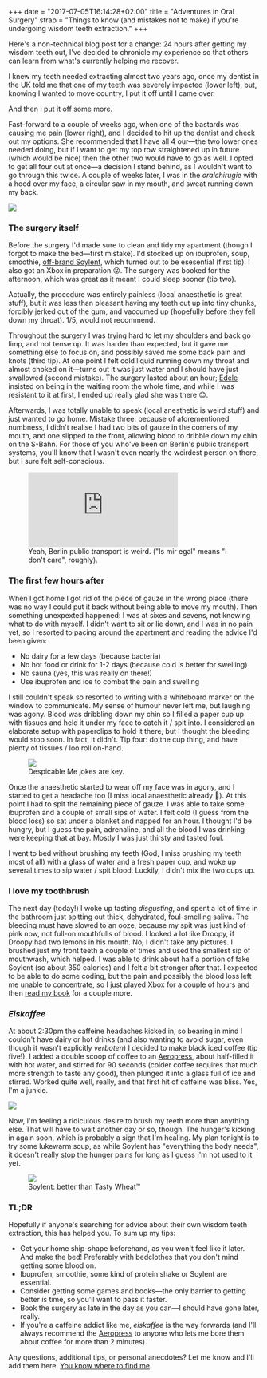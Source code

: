 +++
date = "2017-07-05T16:14:28+02:00"
title = "Adventures in Oral Surgery"
strap = "Things to know (and mistakes not to make) if you're undergoing wisdom teeth extraction."
+++

Here's a non-technical blog post for a change: 24 hours after getting my wisdom teeth out, I've decided to chronicle my experience so that others can learn from what's currently helping me recover.

I knew my teeth needed extracting almost two years ago, once my dentist in the UK told me that one of my teeth was severely impacted (lower left), but, knowing I wanted to move country, I put it off until I came over.

And then I put it off some more.

Fast-forward to a couple of weeks ago, when one of the bastards was causing me pain (lower right), and I decided to hit up the dentist and check out my options. She recommended that I have all 4 our—the two lower ones needed doing, but if I want to get my top row straightened up in future (which would be nice) then the other two would have to go as well. I opted to get all four out at once—a decision I stand behind, as I wouldn't want to go through this twice. A couple of weeks later, I was in the *oralchirugie* with a hood over my face, a circular saw in my mouth, and sweat running down my back.

![](lisa.gif)

### The surgery itself

Before the surgery I'd made sure to clean and tidy my apartment (though I forgot to make the bed—first mistake). I'd stocked up on ibuprofen, soup, smoothie, [off-brand Soylent](https://queal.com/), which turned out to be esesential (first tip). I also got an Xbox in preparation 😜. The surgery was booked for the afternoon, which was great as it meant I could sleep sooner (tip two).

Actually, the procedure was entirely painless (local anaesthetic is great stuff), but it was less than pleasant having my teeth cut up into tiny chunks, forcibly jerked out of the gum, and vaccumed up (hopefully before they fell down my throat). 1/5, would not recommend.

Throughout the surgery I was trying hard to let my shoulders and back go limp, and not tense up. It was harder than expected, but it gave me something else to focus on, and possibly saved me some back pain and knots (third tip). At one point I felt cold liquid running down my throat and almost choked on it—turns out it was just water and I should have just swallowed (second mistake). The surgery lasted about an hour; [Edele](http://edelegormley.xyz) insisted on being in the waiting room the whole time, and while I was resistant to it at first, I ended up really glad she was there 😊.

Afterwards, I was totally unable to speak (local anesthetic is weird stuff) and just wanted to go home. Mistake three: because of aforementioned numbness, I didn't realise I had two bits of gauze in the corners of my mouth, and one slipped to the front, allowing blood to dribble down my chin on the S-Bahn. For those of you who've been on Berlin's public transport systems, you'll know that I wasn't even nearly the weirdest person on there, but I sure felt self-conscious. 

<figure>
    <div class="embed-responsive">
        <iframe src="https://www.youtube.com/embed/YEYim54pJ00" frameborder="0" allowfullscreen></iframe>
    </div>
    <figcaption>
        Yeah, Berlin public transport is weird. ("Is mir egal" means "I don't care", roughly).
    </figcaption>
</figure>


### The first few hours after

When I got home I got rid of the piece of gauze in the wrong place (there was no way I could put it back without being able to move my mouth). Then something unexpexted happened: I was at sixes and sevens, not knowing what to do with myself. I didn't want to sit or lie down, and I was in no pain yet, so I resorted to pacing around the apartment and reading the advice I'd been given:

- No dairy for a few days (because bacteria)
- No hot food or drink for 1-2 days (because cold is better for swelling)
- No sauna (yes, this was really on there!)
- Use ibuprofen and ice to combat the pain and swelling

I still couldn't speak so resorted to writing with a whiteboard marker on the window to communicate. My sense of humour never left me, but laughing was agony. Blood was dribbling down my chin so I filled a paper cup up with tissues and held it under my face to catch it / spit into. I considered an elaborate setup with paperclips to hold it there, but I thought the bleeding would stop soon. In fact, it didn't. Tip four: do the cup thing, and have plenty of tissues / loo roll on-hand.

<figure>
    <img src="writing.jpg">
    <figcaption>
        Despicable Me jokes are key.
    </figcaption>
</figure>


Once the anaesthetic started to wear off my face was in agony, and I started to get a headache too (I miss local anaesthetic already 💉). At this point I had to spit the remaining piece of gauze. I was able to take some ibuprofen and a couple of small sips of water. I felt cold (I guess from the blood loss) so sat under a blanket and napped for an hour. I thought I'd be hungry, but I guess the pain, adrenaline, and all the blood I was drinking were keeping that at bay. Mostly I was just thirsty and tasted foul.

I went to bed without brushing my teeth (God, I miss brushing my teeth most of all) with a glass of water and a fresh paper cup, and woke up several times to sip water / spit blood. Luckily, I didn't mix the two cups up.

### I love my toothbrush

The next day (today!) I woke up tasting *disgusting*, and spent a lot of time in the bathroom just spitting out thick, dehydrated, foul-smelling saliva. The bleeding must have slowed to an ooze, because my spit was just kind of pink now, not full-on mouthfulls of blood. I looked a lot like Droopy, if Droopy had two lemons in his mouth. No, I didn't take any pictures. I brushed just my front teeth a couple of times and used the smallest sip of mouthwash, which helped. I was able to drink about half a portion of fake Soylent (so about 350 calories) and I felt a bit stronger after that. I expected to be able to do some coding, but the pain and possibly the blood loss left me unable to concentrate, so I just played Xbox for a couple of hours and then [read my book](http://www.goodreads.com/book/show/7937744-surface-detail) for a couple more.

### *Eiskaffee*

At about 2:30pm the caffeine headaches kicked in, so bearing in mind I couldn't have dairy or hot drinks (and also wanting to avoid sugar, even though it wasn't explicitly *verboten*) I decided to make black iced coffee (tip five!). I added a double scoop of coffee to an [Aeropress](https://aerobie.com/product/aeropress/), about half-filled it with hot water, and stirred for 90 seconds (colder coffee requires that much more strength to taste any good), then plunged it into a glass full of ice and stirred. Worked quite well, really, and that first hit of caffeine was bliss. Yes, I'm a junkie.

![](aeropress.jpg)

Now, I'm feeling a ridiculous desire to brush my teeth more than anything else. That will have to wait another day or so, though. The hunger's kicking in again soon, which is probably a sign that I'm healing. My plan tonight is to try some lukewarm soup, as while Soylent has "everything the body needs", it doesn't really stop the hunger pains for long as I guess I'm not used to it yet.

<figure>
    <img src="matrix.jpg">
    <figcaption>
        Soylent: better than Tasty Wheat™
    </figcaption>
</figure>

### TL;DR

Hopefully if anyone's searching for advice about their own wisdom teeth extraction, this has helped you. To sum up my tips:

- Get your home ship-shape beforehand, as you won't feel like it later. And make the bed! Preferably with bedclothes that you don't mind getting some blood on.
- Ibuprofen, smoothie, some kind of protein shake or Soylent are essential.
- Consider getting some games and books—the only barrier to getting better is time, so you'll want to pass it faster.
- Book the surgery as late in the day as you can—I should have gone later, really.
- If you're a caffeine addict like me, *eiskaffee* is the way forwards (and I'll always recommend the [Aeropress](https://aerobie.com/product/aeropress/) to anyone who lets me bore them about coffee for more than 2 minutes).

Any questions, additional tips, or personal anecdotes? Let me know and I'll add them here. [You know where to find me](https://twitter.com/kieranajp).
